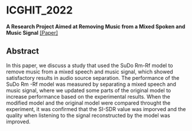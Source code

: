 # ICGHIT_2022
**A Research Project Aimed at Removing Music from a Mixed Spoken and Music Signal** [[Paper]](https://www.notion.so/ICGHIT_2022-6abfdbe949214612a8de2f601de40e2b)<br>

## Abstract
In this paper, we discuss a study that used the SuDo Rm-Rf model to remove music from a mixed speech and music signal, which showed satisfactory results in audio source separation. The performance of the SuDo Rm -Rf model was measured by separating a mixed speech and music signal, where we updated some parts of the original model to increase performance based on the experimental results. When the modified model and the original model were compared throught the experiment, it was confirmed that the SI-SDR value was imporved and the quality when listening to the signal reconstructed by the model was improved.
